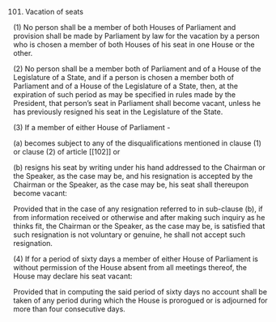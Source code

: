 101. Vacation of seats

 (1) No person shall be a member of both Houses of Parliament and provision shall be made by Parliament by law for the vacation by a person who is chosen a member of both Houses of his seat in one House or the other.

(2) No person shall be a member both of Parliament and of a House of the Legislature of a State, and if a person is chosen a member both of Parliament and of a House of the Legislature of a State, then, at the expiration of such period as may be specified in rules made by the President, that person’s seat in Parliament shall become vacant, unless he has previously resigned his seat in the Legislature of the State.

(3) If a member of either House of Parliament -

(a) becomes subject to any of the disqualifications mentioned in clause (1) or clause (2) of article [[102]]  or

(b) resigns his seat by writing under his hand addressed to the Chairman or the Speaker, as the case may be, and his resignation is accepted by the Chairman or the Speaker, as the case may be, his seat shall thereupon become vacant:

Provided that in the case of any resignation referred to in sub-clause (b), if from information received or otherwise and after making such inquiry as he thinks fit, the Chairman or the Speaker, as the case may be, is satisfied that such resignation is not voluntary or genuine, he shall not accept such resignation.

(4) If for a period of sixty days a member of either House of Parliament is without permission of the House absent from all meetings thereof, the House may declare his seat vacant:

Provided that in computing the said period of sixty days no account shall be taken of any period during which the House is prorogued or is adjourned for more than four consecutive days.

